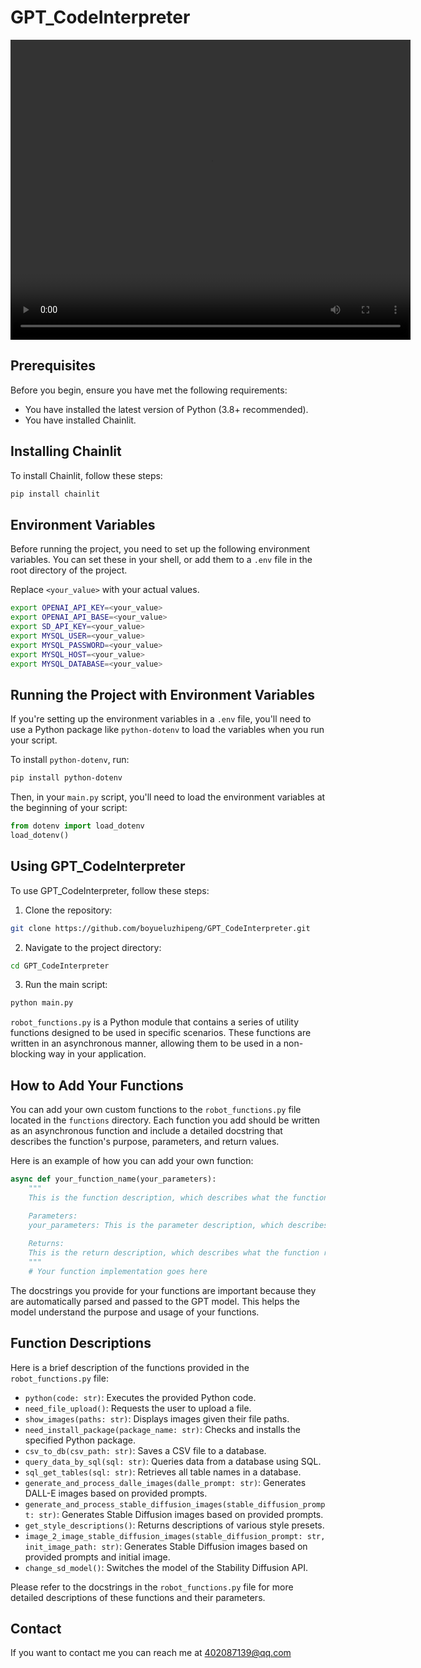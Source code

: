 # GPT_CodeInterpreter


<video width="640" height="480" controls>
  <source src="https://cdn.discordapp.com/attachments/1128997233950457876/1128997235166814238/07133.mp4" type="video/mp4">
  您的浏览器不支持视频标签。
</video>

## Prerequisites

Before you begin, ensure you have met the following requirements:

- You have installed the latest version of Python (3.8+ recommended).
- You have installed Chainlit.

## Installing Chainlit

To install Chainlit, follow these steps:

```bash
pip install chainlit
```

## Environment Variables

Before running the project, you need to set up the following environment variables. You can set these in your shell, or add them to a `.env` file in the root directory of the project.

Replace `<your_value>` with your actual values.

```bash
export OPENAI_API_KEY=<your_value>
export OPENAI_API_BASE=<your_value>
export SD_API_KEY=<your_value>
export MYSQL_USER=<your_value>
export MYSQL_PASSWORD=<your_value>
export MYSQL_HOST=<your_value>
export MYSQL_DATABASE=<your_value>
```

## Running the Project with Environment Variables

If you're setting up the environment variables in a `.env` file, you'll need to use a Python package like `python-dotenv` to load the variables when you run your script.

To install `python-dotenv`, run:

```bash
pip install python-dotenv
```

Then, in your `main.py` script, you'll need to load the environment variables at the beginning of your script:

```python
from dotenv import load_dotenv
load_dotenv()
```

## Using GPT_CodeInterpreter

To use GPT_CodeInterpreter, follow these steps:

1. Clone the repository:

```bash
git clone https://github.com/boyueluzhipeng/GPT_CodeInterpreter.git
```

2. Navigate to the project directory:

```bash
cd GPT_CodeInterpreter
```

3. Run the main script:

```bash
python main.py
```

`robot_functions.py` is a Python module that contains a series of utility functions designed to be used in specific scenarios. These functions are written in an asynchronous manner, allowing them to be used in a non-blocking way in your application.

## How to Add Your Functions

You can add your own custom functions to the `robot_functions.py` file located in the `functions` directory. Each function you add should be written as an asynchronous function and include a detailed docstring that describes the function's purpose, parameters, and return values.

Here is an example of how you can add your own function:

```python
async def your_function_name(your_parameters):
    """
    This is the function description, which describes what the function does.

    Parameters:
    your_parameters: This is the parameter description, which describes what the parameter is.
    
    Returns:
    This is the return description, which describes what the function returns.
    """
    # Your function implementation goes here
```

The docstrings you provide for your functions are important because they are automatically parsed and passed to the GPT model. This helps the model understand the purpose and usage of your functions.

## Function Descriptions

Here is a brief description of the functions provided in the `robot_functions.py` file:

- `python(code: str)`: Executes the provided Python code.
- `need_file_upload()`: Requests the user to upload a file.
- `show_images(paths: str)`: Displays images given their file paths.
- `need_install_package(package_name: str)`: Checks and installs the specified Python package.
- `csv_to_db(csv_path: str)`: Saves a CSV file to a database.
- `query_data_by_sql(sql: str)`: Queries data from a database using SQL.
- `sql_get_tables(sql: str)`: Retrieves all table names in a database.
- `generate_and_process_dalle_images(dalle_prompt: str)`: Generates DALL-E images based on provided prompts.
- `generate_and_process_stable_diffusion_images(stable_diffusion_prompt: str)`: Generates Stable Diffusion images based on provided prompts.
- `get_style_descriptions()`: Returns descriptions of various style presets.
- `image_2_image_stable_diffusion_images(stable_diffusion_prompt: str, init_image_path: str)`: Generates Stable Diffusion images based on provided prompts and initial image.
- `change_sd_model()`: Switches the model of the Stability Diffusion API.

Please refer to the docstrings in the `robot_functions.py` file for more detailed descriptions of these functions and their parameters.


## Contact

If you want to contact me you can reach me at 402087139@qq.com

